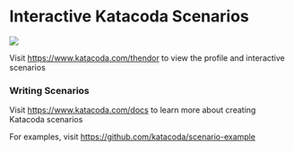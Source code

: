 # Interactive Katacoda Scenarios

[![](http://shields.katacoda.com/katacoda/thendor/count.svg)](https://www.katacoda.com/thendor "Get your profile on Katacoda.com")

Visit https://www.katacoda.com/thendor to view the profile and interactive scenarios

### Writing Scenarios
Visit https://www.katacoda.com/docs to learn more about creating Katacoda scenarios

For examples, visit https://github.com/katacoda/scenario-example
